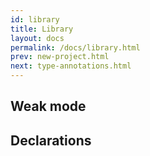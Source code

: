 ```yaml
---
id: library
title: Library
layout: docs
permalink: /docs/library.html
prev: new-project.html
next: type-annotations.html
---
```


## Weak mode

## Declarations
